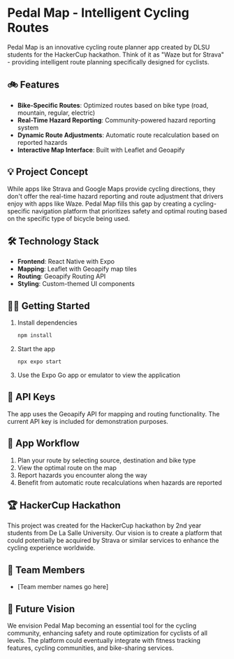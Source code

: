 # Pedal Map - Intelligent Cycling Routes

Pedal Map is an innovative cycling route planner app created by DLSU students for the HackerCup hackathon. Think of it as "Waze but for Strava" - providing intelligent route planning specifically designed for cyclists.

## 🚲 Features

- **Bike-Specific Routes**: Optimized routes based on bike type (road, mountain, regular, electric)
- **Real-Time Hazard Reporting**: Community-powered hazard reporting system
- **Dynamic Route Adjustments**: Automatic route recalculation based on reported hazards
- **Interactive Map Interface**: Built with Leaflet and Geoapify

## 💡 Project Concept

While apps like Strava and Google Maps provide cycling directions, they don't offer the real-time hazard reporting and route adjustment that drivers enjoy with apps like Waze. Pedal Map fills this gap by creating a cycling-specific navigation platform that prioritizes safety and optimal routing based on the specific type of bicycle being used.

## 🛠️ Technology Stack

- **Frontend**: React Native with Expo
- **Mapping**: Leaflet with Geoapify map tiles
- **Routing**: Geoapify Routing API
- **Styling**: Custom-themed UI components

## 🏃‍♂️ Getting Started

1. Install dependencies
   ```bash
   npm install
   ```

2. Start the app
   ```bash
   npx expo start
   ```

3. Use the Expo Go app or emulator to view the application

## 🔑 API Keys

The app uses the Geoapify API for mapping and routing functionality. The current API key is included for demonstration purposes.

## 📱 App Workflow

1. Plan your route by selecting source, destination and bike type
2. View the optimal route on the map
3. Report hazards you encounter along the way
4. Benefit from automatic route recalculations when hazards are reported

## 🏆 HackerCup Hackathon

This project was created for the HackerCup hackathon by 2nd year students from De La Salle University. Our vision is to create a platform that could potentially be acquired by Strava or similar services to enhance the cycling experience worldwide.

## 👥 Team Members

- [Team member names go here]

## 🔮 Future Vision

We envision Pedal Map becoming an essential tool for the cycling community, enhancing safety and route optimization for cyclists of all levels. The platform could eventually integrate with fitness tracking features, cycling communities, and bike-sharing services.
